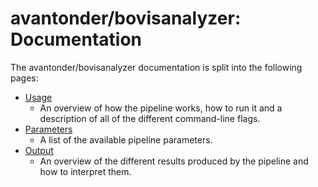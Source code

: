 # avantonder/bovisanalyzer: Documentation

The avantonder/bovisanalyzer documentation is split into the following pages:

- [Usage](usage.md)
  - An overview of how the pipeline works, how to run it and a description of all of the different command-line flags.
- [Parameters](parameters.md)
  - A list of the available pipeline parameters.
- [Output](output.md)
  - An overview of the different results produced by the pipeline and how to interpret them.
